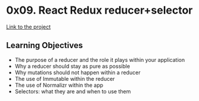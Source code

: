 # 0x09. React Redux reducer+selector
[Link to the project](https://intranet.hbtn.io/projects/612)

## Learning Objectives
<ul>
<li>The purpose of a reducer and the role it plays within your application</li>
<li>Why a reducer should stay as pure as possible</li>
<li>Why mutations should not happen within a reducer</li>
<li>The use of Immutable within the reducer</li>
<li>The use of Normalizr within the app</li>
<li>Selectors: what they are and when to use them</li>
</ul>
